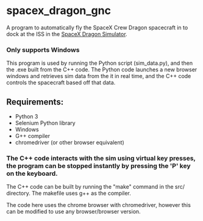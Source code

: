 # spacex_dragon_gnc

A program to automatically fly the SpaceX Crew Dragon spacecraft in to dock at the ISS in the [SpaceX Dragon Simulator](https://iss-sim.spacex.com/).

### Only supports Windows  

This program is used by running the Python script (sim_data.py), and then the .exe built from the C++ code. The Python code launches a new browser windows and retrieves sim data from the it in real time, and the C++ code controls the spacecraft based off that data. 

## Requirements:
* Python 3
* Selenium Python library
* Windows
* G++ compiler
* chromedriver (or other browser equivalent)

### The C++ code interacts with the sim using virtual key presses, the program can be stopped instantly by pressing the 'P' key on the keyboard.  

The C++ code can be built by running the "make" command in the src/ directory. The makefile uses g++ as the compiler.

The code here uses the chrome browser with chromedriver, however this can be modified to use any browser/browser version.

